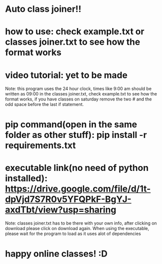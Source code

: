# Auto class joiner!!
# how to use: check example.txt or classes joiner.txt to see how the format works
# video tutorial: yet to be made
Note: this program uses the 24 hour clock, times like 9:00 am should be written as 09:00 in the classes joiner.txt, check example.txt to see how the format works, if you have classes on saturday remove the two # and the odd space before the last if statement. 

# pip command(open in the same folder as other stuff): pip install -r requirements.txt

# executable link(no need of python installed): https://drive.google.com/file/d/1t-dpVjd7S7R0v5YFQPkF-BgYJ-axdTbt/view?usp=sharing
Note: classes joiner.txt has to be there with your own info, after clicking on download please click on download again. When using the executable, please wait for the program to load as it uses alot of dependencies

# happy online classes! :D
